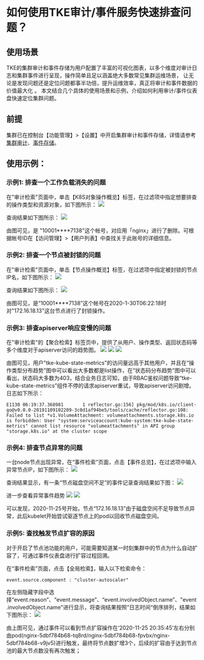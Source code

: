 ﻿# 如何使用TKE审计/事件服务快速排查问题？

## 使用场景
TKE的集群审计和事件存储为用户配置了丰富的可视化图表，以多个维度对审计日志和集群事件进行呈现，操作简单且足以涵盖绝大多数常见集群运维场景， 让无论是发现问题还是定位问题都事半功倍，提升运维效率，真正将审计和事件数据的价值最大化 。
本文结合几个具体的使用场景和示例，介绍如何利用审计/事件仪表盘快速定位集群问题。

## 前提
集群已在控制台【功能管理】>【设置】中开启集群审计和事件存储，详情请参考[集群审计](https://cloud.tencent.com/document/product/457/48346)、[事件存储](https://cloud.tencent.com/document/product/457/32091)。

## 使用示例：

### 示例1: 排查一个工作负载消失的问题
在"审计检索"页面中，单击【K8S对象操作概览】标签，在过滤项中指定想要排查的操作类型和资源对象，如下图所示：
![](https://main.qcloudimg.com/raw/4c4ba2c916cca86f0c4879670e48cd34.png)
 

查询结果如下图所示：
![](https://main.qcloudimg.com/raw/ce597ecb9acb845743bdbbc3d45c76ef.png)


由图可见，是 "10001****7138"这个帐号，对应用「nginx」进行了删除。可根据帐号ID在【访问管理】>【用户列表】中查找关于此账号的详细信息。

### 示例2: 排查一个节点被封锁的问题
在"审计检索"页面中，单击【节点操作概览】标签，在过滤项中指定被封锁的节点IP名，如下图所示：
![](https://main.qcloudimg.com/raw/7864ec7140664ced4a3c0189b862e64d.png)


查询结果如下图所示：
![](https://main.qcloudimg.com/raw/b748fb55179eca69f88c658eed2d7202.png)
  

由图可见，是“10001****7138”这个帐号在2020-1-30T06:22:18时对"172.16.18.13"这台节点进行了封锁操作。

### 示例3: 排查apiserver响应变慢的问题
在"审计检索"的【聚合检索】标签页中，提供了从用户、操作类型、返回状态码等多个维度对于apiserver访问的趋势图。 
![](https://main.qcloudimg.com/raw/1dd7b23886fbac9da2cd0a8b1f9ee65e.png)
![](https://main.qcloudimg.com/raw/cae4ff8e36bdb9edded07031b2845002.png)
![](https://main.qcloudimg.com/raw/6130c71389d87c99f3bd653fde115904.png)

由图可见，用户"tke-kube-state-metrics"的访问量远高于其他用户，并且在“操作类型分布趋势”图中可以看出大多数都是list操作，在“状态码分布趋势”图中可以看出，状态码大多数为403，结合业务日志可知，由于RBAC鉴权问题导致“tke-kube-state-metrics”组件不停的请求apiserver重试，导致apiserver访问剧增。日志如下所示：

```
E1130 06:19:37.368981       1 reflector.go:156] pkg/mod/k8s.io/client-go@v0.0.0-20191109102209-3c0d1af94be5/tools/cache/reflector.go:108: Failed to list *v1.VolumeAttachment: volumeattachments.storage.k8s.io is forbidden: User "system:serviceaccount:kube-system:tke-kube-state-metrics" cannot list resource "volumeattachments" in API group "storage.k8s.io" at the cluster scope
```


### 示例4: 排查节点异常的问题

一台node节点出现异常，在“事件检索”页面，点击【事件总览】，在过滤项中输入异常节点IP，如下图所示：
![](https://main.qcloudimg.com/raw/35986b6c944125b46e98444f2c065448.png)


查询结果显示，有一条“节点磁盘空间不足”的事件记录查询结果如下图：
![](https://main.qcloudimg.com/raw/3b1518605191a867f511529b8b3621c0.png)


进一步查看异常事件趋势
![](https://main.qcloudimg.com/raw/c534743d20c99c710e0950b0c9c4a5b5.png)
![](https://main.qcloudimg.com/raw/0f5e005c700a6dc29a65cdc90cbc28b2.png)

可以发现，2020-11-25号开始，节点“172.16.18.13”由于磁盘空间不足导致节点异常，此后kubelet开始尝试驱逐节点上的pod以回收节点磁盘空间。


### 示例5: 查找触发节点扩容的原因
对于开启了节点池功能的用户，可能需要知道某一时刻集群中的节点为什么自动扩容了，可通过事件仪表盘进行扩容过程回溯。

在“事件检索”页面，点击【全局检索】，输入以下检索命令：

```
event.source.component : "cluster-autoscaler"
```

在左侧隐藏字段中选择“event.reason”、“event.message”、“event.involvedObject.name”、"event.involvedObject.name"进行显示，将查询结果按照”日志时间“倒序排列，结果如下图所示：
![](https://main.qcloudimg.com/raw/a7d4649a541b40db5d3190b0dc049124.png)


由上图可见，通过事件可以看到节点扩容操作在‘2020-11-25 20:35:45’左右分别由pod(nginx-5dbf784b68-tq8rd/nginx-5dbf784b68-fpvbx/nginx-5dbf784b68-v9jv5)进行触发，最终将节点数扩增3个，后续的扩容由于达到节点池的最大节点数没有再次触发；
